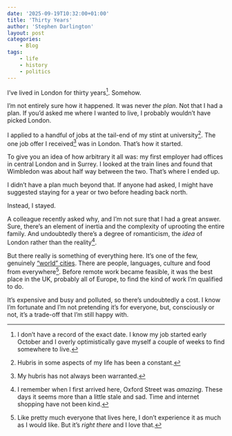 ```yaml
---
date: '2025-09-19T10:32:00+01:00'
title: 'Thirty Years'
author: 'Stephen Darlington'
layout: post
categories:
    - Blog
tags:
    - life
    - history
    - politics
---
```

I’ve lived in London for thirty years[^0]. Somehow. 

I’m not entirely sure how it happened. It was never _the plan_. Not that I had a plan. If you’d asked me where I wanted to live, I probably wouldn’t have picked London.

I applied to a handful of jobs at the tail-end of my stint at university[^0a]. The one job offer I received[^0b] was in London. That’s how it started.

To give you an idea of how arbitrary it all was: my first employer had offices in central London and in Surrey. I looked at the train lines and found that Wimbledon was about half way between the two. That’s where I ended up.

I didn’t have a plan much beyond that. If anyone had asked, I might have suggested staying for a year or two before heading back north.

Instead, I stayed.

A colleague recently asked why, and I’m not sure that I had a great answer. Sure, there’s an element of inertia and the complexity of uprooting the entire family. And undoubtedly there’s a degree of romanticism, the _idea_ of London rather than the reality[^1].

But there really is something of everything here. It’s one of the few, genuinely [“world” cities](https://en.wikipedia.org/wiki/Global_city). There are people, languages, culture and food from everywhere[^2]. Before remote work became feasible, it was the best place in the UK, probably all of Europe, to find the kind of work I’m qualified to do.

It’s expensive and busy and polluted, so there’s undoubtedly a cost. I know I’m fortunate and I’m not pretending it’s for everyone, but, consciously or not, it’s a trade-off that I’m still happy with.


[^0]: I don’t have a record of the exact date. I know my job started early October and I overly optimistically gave myself a couple of weeks to find somewhere to live.

[^0a]: Hubris in some aspects of my life has been a constant.

[^0b]: My hubris has not always been warranted.

[^1]: I remember when I first arrived here, Oxford Street was _amazing_. These days it seems more than a little stale and sad. Time and internet shopping have not been kind. 

[^2]: Like pretty much everyone that lives here, I don’t experience it as much as I would like. But it’s _right there_ and I love that.